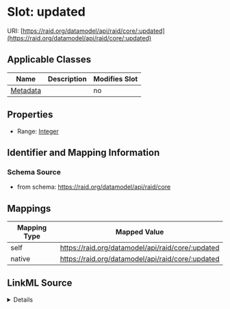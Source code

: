 

# Slot: updated



URI: [https://raid.org/datamodel/api/raid/core/:updated](https://raid.org/datamodel/api/raid/core/:updated)



<!-- no inheritance hierarchy -->





## Applicable Classes

| Name | Description | Modifies Slot |
| --- | --- | --- |
| [Metadata](Metadata.md) |  |  no  |







## Properties

* Range: [Integer](Integer.md)





## Identifier and Mapping Information







### Schema Source


* from schema: https://raid.org/datamodel/api/raid/core




## Mappings

| Mapping Type | Mapped Value |
| ---  | ---  |
| self | https://raid.org/datamodel/api/raid/core/:updated |
| native | https://raid.org/datamodel/api/raid/core/:updated |




## LinkML Source

<details>
```yaml
name: updated
from_schema: https://raid.org/datamodel/api/raid/core
rank: 1000
alias: updated
owner: Metadata
domain_of:
- Metadata
range: integer

```
</details>